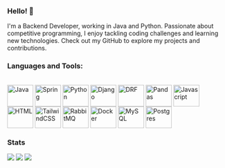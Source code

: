 
### Hello! 👋


<!--- <p align="left"> <img src="https://komarev.com/ghpvc/?username=renuka010&label=Profile%20views&color=0e75b6&style=flat" alt="renuka010" /> </p> --->
I'm a Backend Developer, working in Java and Python. Passionate about competitive programming, I enjoy tackling coding challenges and learning new technologies. Check out my GitHub to explore my projects and contributions.

### Languages and Tools:
<div style="display: inline_block"><br>
  <img align="center" alt="Java" height="50" width="60" src="https://cdn.jsdelivr.net/gh/devicons/devicon/icons/java/java-original.svg">
  <img align="center" alt="Spring" height="50" width="60" src="https://cdn.jsdelivr.net/gh/devicons/devicon/icons/spring/spring-original-wordmark.svg">
  <img align="center" alt="Python" height="50" width="60" src="https://cdn.jsdelivr.net/gh/devicons/devicon/icons/python/python-original-wordmark.svg">
  <img align="center" alt="Django" height="50" width="60" src="https://cdn.jsdelivr.net/gh/devicons/devicon/icons/django/django-plain-wordmark.svg" />
  <img align="center" alt="DRF" height="50" width="60" src="https://cdn.jsdelivr.net/gh/devicons/devicon@latest/icons/djangorest/djangorest-original.svg" />
  <img align="center" alt="Pandas" height="50" width="60" src="https://cdn.jsdelivr.net/gh/devicons/devicon@latest/icons/pandas/pandas-original.svg" />
  <img align="center" alt="Javascript" height="50" width="60" src="https://cdn.jsdelivr.net/gh/devicons/devicon@latest/icons/javascript/javascript-original.svg" />
  <img align="center" alt="HTML" height="50" width="60" src="https://cdn.jsdelivr.net/gh/devicons/devicon@latest/icons/html5/html5-original-wordmark.svg">
  <img align="center" alt="TailwindCSS" height="50" width="60" src="https://cdn.jsdelivr.net/gh/devicons/devicon@latest/icons/tailwindcss/tailwindcss-original.svg">
  <img align="center" alt="RabbitMQ" height="50" width="60" src="https://cdn.jsdelivr.net/gh/devicons/devicon@latest/icons/rabbitmq/rabbitmq-original.svg">
  <img align="center" alt="Docker" height="50" width="60" src="https://cdn.jsdelivr.net/gh/devicons/devicon/icons/docker/docker-original-wordmark.svg" />
  <img align="center" alt="MySQL" height="50" width="60" src="https://cdn.jsdelivr.net/gh/devicons/devicon@latest/icons/mysql/mysql-original-wordmark.svg" />
  <img align="center" alt="Postgres" height="50" width="60" src="https://cdn.jsdelivr.net/gh/devicons/devicon@latest/icons/postgresql/postgresql-original.svg" />
</div>
<!--- https://devicon.dev/ ---!>

### Stats

[![](http://github-profile-summary-cards.vercel.app/api/cards/profile-details?username=renuka010&theme=nord_bright)](https://github.com/vn7n24fzkq/github-profile-summary-cards)
[![](http://github-profile-summary-cards.vercel.app/api/cards/repos-per-language?username=renuka010&theme=nord_bright)](https://github.com/vn7n24fzkq/github-profile-summary-cards)
[![](http://github-profile-summary-cards.vercel.app/api/cards/most-commit-language?username=renuka010&theme=nord_bright)](https://github.com/vn7n24fzkq/github-profile-summary-cards)

<!--- 
🌱 I'm currently learning javascript and Django Framework. 

👯 I'm looking to collaborate on open source projects. ---!>

<!--
**renuka010/renuka010** is a ✨ _special_ ✨ repository because its `README.md` (this file) appears on your GitHub profile. ---!>
